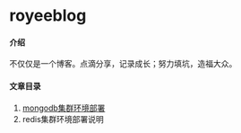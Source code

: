 # royeeblog

#### 介绍
不仅仅是一个博客。点滴分享，记录成长；努力填坑，造福大众。

#### 文章目录
1. [mongodb集群环境部署](mongodb/mongodb_cluster/MongoDB集群环境部署说明（docker版）.md)
2. redis集群环境部署说明


